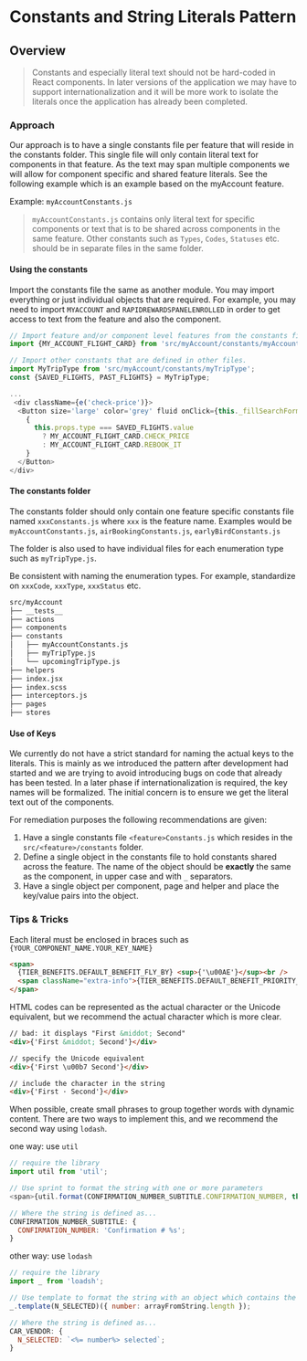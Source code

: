 # Constants and String Literals Pattern

## Overview

> Constants and especially literal text should not be hard-coded in React components. In later versions of the application we may have to support internationalization and it will be more work to isolate the literals once the application has already been completed.

### Approach

Our approach is to have a single constants file per feature that will reside in the constants folder. This single file will only contain literal text for components in that feature. As the text may span multiple components we will allow for component specific and shared feature literals. See the following example which is an example based on the myAccount feature.

Example: `myAccountConstants.js`

> `myAccountConstants.js` contains only literal text for specific components or text that is to be shared across components in the same feature. Other constants such as `Types`, `Codes`, `Statuses` etc. should be in separate files in the same folder.

#### Using the constants

Import the constants file the same as another module. You may import everything or just individual objects that are required. For example, you may need to import `MYACCOUNT` and `RAPIDREWARDSPANELENROLLED` in order to get access to text from the feature and also the component.

```js
// Import feature and/or component level features from the constants file
import {MY_ACCOUNT_FLIGHT_CARD} from 'src/myAccount/constants/myAccountConstants';

// Import other constants that are defined in other files.
import MyTripType from 'src/myAccount/constants/myTripType';
const {SAVED_FLIGHTS, PAST_FLIGHTS} = MyTripType;

...
 <div className={e('check-price')}>
  <Button size='large' color='grey' fluid onClick={this._fillSearchForm} ref='checkPriceButton'>
    {
      this.props.type === SAVED_FLIGHTS.value
        ? MY_ACCOUNT_FLIGHT_CARD.CHECK_PRICE
        : MY_ACCOUNT_FLIGHT_CARD.REBOOK_IT
    }
  </Button>
</div>
```

#### The constants folder

The constants folder should only contain one feature specific constants file named `xxxConstants.js` where `xxx` is the feature name. Examples would be `myAccountConstants.js`, `airBookingConstants.js`, `earlyBirdConstants.js`

The folder is also used to have individual files for each enumeration type such as `myTripType.js`.

Be consistent with naming the enumeration types. For example, standardize on `xxxCode`, `xxxType`, `xxxStatus` etc.

```bash
src/myAccount
├── __tests__
├── actions
├── components
├── constants
│   ├── myAccountConstants.js
│   ├── myTripType.js
│   └── upcomingTripType.js
├── helpers
├── index.jsx
├── index.scss
├── interceptors.js
├── pages
├── stores
```

#### Use of Keys

We currently do not have a strict standard for naming the actual keys to the literals. This is mainly as we introduced the pattern after development had started and we are trying to avoid introducing bugs on code that already has been tested. In a later phase if internationalization is required, the key names will be formalized. The initial concern is to ensure we get the literal text out of the components.

For remediation purposes the following recommendations are given:

1. Have a single constants file `<feature>Constants.js` which resides in the `src/<feature>/constants` folder.
2. Define a single object in the constants file to hold constants shared across the feature. The name of the object should be **exactly** the same as the component, in upper case and with `_` separators.
3. Have a single object per component, page and helper and place the key/value pairs into the object.

### Tips & Tricks

Each literal must be enclosed in braces such as `{YOUR_COMPONENT_NAME.YOUR_KEY_NAME}`

```html
<span>
  {TIER_BENEFITS.DEFAULT_BENEFIT_FLY_BY} <sup>{'\u00AE'}</sup><br />
  <span className="extra-info">{TIER_BENEFITS.DEFAULT_BENEFIT_PRIORITY_SECURITY_LINE}</span>
</span>
```

HTML codes can be represented as the actual character or the Unicode equivalent, but we recommend the actual character which is more clear.

```html
// bad: it displays "First &middot; Second"
<div>{'First &middot; Second'}</div>

// specify the Unicode equivalent
<div>{'First \u00b7 Second'}</div>

// include the character in the string
<div>{'First · Second'}</div>
```

When possible, create small phrases to group together words with dynamic content. There are two ways to implement this, and we recommend the second way using `lodash`.

one way: use `util`

```js
// require the library
import util from 'util';

// Use sprint to format the string with one or more parameters
<span>{util.format(CONFIRMATION_NUMBER_SUBTITLE.CONFIRMATION_NUMBER, this.props.confirmationNumber)}</span>;

// Where the string is defined as...
CONFIRMATION_NUMBER_SUBTITLE: {
  CONFIRMATION_NUMBER: 'Confirmation # %s';
}
```

other way: use `lodash`

```js
// require the library
import _ from 'loadsh';

// Use template to format the string with an object which contains the key/value pairs
_.template(N_SELECTED)({ number: arrayFromString.length });

// Where the string is defined as...
CAR_VENDOR: {
  N_SELECTED: `<%= number%> selected`;
}
```
